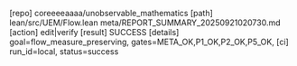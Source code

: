 [repo] coreeeeaaaa/unobservable_mathematics
[path] lean/src/UEM/Flow.lean meta/REPORT_SUMMARY_20250921020730.md
[action] edit|verify
[result] SUCCESS
[details] goal=flow_measure_preserving, gates=META_OK,P1_OK,P2_OK,P5_OK,
[ci] run_id=local, status=success